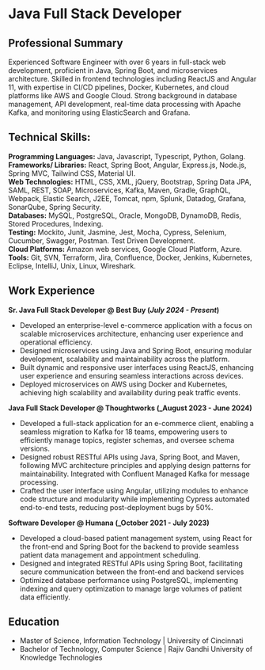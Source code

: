 # Java Full Stack Developer

## Professional Summary
Experienced Software Engineer with over 6 years in full-stack web development, proficient in Java, Spring Boot, and microservices architecture. Skilled in frontend technologies including ReactJS and Angular 11, with expertise in CI/CD pipelines, Docker, Kubernetes, and cloud platforms like AWS and Google Cloud. Strong background in database management, API development, real-time data processing with Apache Kafka, and monitoring using ElasticSearch and Grafana.

## Technical Skills:
**Programming Languages:**  Java, Javascript, Typescript, Python, Golang.<br>
**Frameworks/ Libraries:**  React, Spring Boot, Angular, Express.js, Node.js, Spring MVC, Tailwind CSS, Material UI.<br>
**Web Technologies:** HTML, CSS,  XML, jQuery, Bootstrap, Spring Data JPA, SAML, REST, SOAP, Microservices, Kafka, Maven, Gradle, GraphQL, Webpack, Elastic Search, J2EE, Tomcat, npm, Splunk, Datadog, Grafana, SonarQube, Spring Security.<br>
**Databases:** MySQL, PostgreSQL, Oracle, MongoDB, DynamoDB, Redis, Stored Procedures, Indexing.<br>
**Testing:** Mockito, Junit, Jasmine, Jest, Mocha, Cypress, Selenium, Cucumber, Swagger, Postman. Test Driven Development.<br>
**Cloud Platforms:** Amazon web services, Google Cloud Platform, Azure.<br>
**Tools:** Git, SVN, Terraform, Jira, Confluence, Docker, Jenkins, Kubernetes, Eclipse, IntelliJ, Unix, Linux, Wireshark.<br>

## Work Experience
**Sr. Java Full Stack Developer @ Best Buy (_July 2024 - Present_)**
- Developed an enterprise-level e-commerce application with a focus on scalable microservices architecture, enhancing user experience and operational efficiency.<br>
- Designed microservices using Java and Spring Boot, ensuring modular development, scalability and maintainability across the platform.<br>
- Built dynamic and responsive user interfaces using ReactJS, enhancing user experience and ensuring seamless interactions across devices.<br>
- Deployed microservices on AWS using Docker and Kubernetes, achieving high scalability and availability during peak traffic events.<br>

**Java Full Stack Developer @ Thoughtworks (_August 2023 - June 2024)**                                                                                                                                
- Developed a full-stack application for an e-commerce client, enabling a seamless migration to Kafka for 18 teams, empowering users to efficiently manage topics, register schemas, and oversee schema versions.<br>
- Designed robust RESTful APIs using Java, Spring Boot, and Maven, following MVC architecture principles and applying design patterns for maintainability. Integrated with Confluent Managed Kafka for message processing.<br>
- Crafted the user interface using Angular, utilizing modules to enhance code structure and modularity while implementing Cypress automated end-to-end tests, reducing post-deployment bugs by 50%.<br>

**Software Developer @ Humana (_October 2021 - July 2023)**                                                                                                                                
- Developed a cloud-based patient management system, using React for the front-end and Spring Boot for the backend to provide seamless patient data management and appointment scheduling.<br>
- Designed and integrated RESTful APIs using Spring Boot, facilitating secure communication between the front-end and backend services<br>
- Optimized database performance using PostgreSQL, implementing indexing and query optimization to manage large volumes of patient data efficiently.<br>

## Education					       		
- Master of Science, Information Technology	| University of Cincinnati	<br>
- Bachelor of Technology, Computer Science	| Rajiv Gandhi University of Knowledge Technologies <br> 			        		

